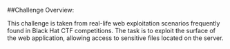 ##Challenge Overview: 

This challenge is taken from real-life web exploitation scenarios frequently found in Black Hat CTF competitions. The task is to exploit the surface of the web application, allowing access to sensitive files located on the server.
